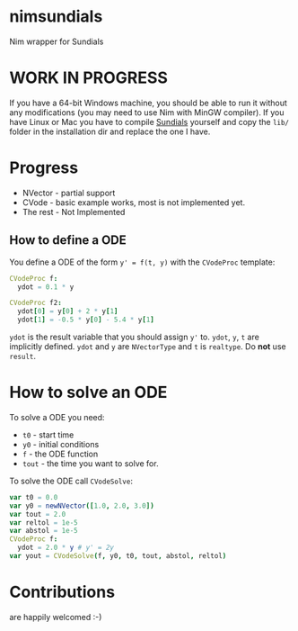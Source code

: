 # nimsundials
Nim wrapper for Sundials 

# WORK IN PROGRESS
If you have a 64-bit Windows machine, you should be able to run it without any modifications (you may need to use Nim with MinGW compiler).
If you have Linux or Mac you have to compile [Sundials](https://github.com/LLNL/sundials) yourself and copy the `lib/` folder in the installation dir and replace the one I have.

# Progress
- NVector - partial support
- CVode - basic example works, most is not implemented yet.
- The rest - Not Implemented

## How to define a ODE
You define a ODE of the form `y' = f(t, y)` with the `CVodeProc` template:
```nim
CVodeProc f:
  ydot = 0.1 * y
```
```nim
CVodeProc f2:
  ydot[0] = y[0] + 2 * y[1]
  ydot[1] = -0.5 * y[0] - 5.4 * y[1]
```
`ydot` is the result variable that you should assign `y'` to. `ydot`, `y`, `t` are implicitly defined. `ydot` and `y` are `NVectorType` and `t` is `realtype`. Do __not__ use `result`.

# How to solve an ODE
To solve a ODE you need:
- `t0` - start time
- `y0` - initial conditions
- `f` - the ODE function
- `tout` - the time you want to solve for.

To solve the ODE call `CVodeSolve`:
```nim
var t0 = 0.0
var y0 = newNVector([1.0, 2.0, 3.0])
var tout = 2.0
var reltol = 1e-5
var abstol = 1e-5
CVodeProc f:
  ydot = 2.0 * y # y' = 2y
var yout = CVodeSolve(f, y0, t0, tout, abstol, reltol)
```

# Contributions
are happily welcomed :-)
